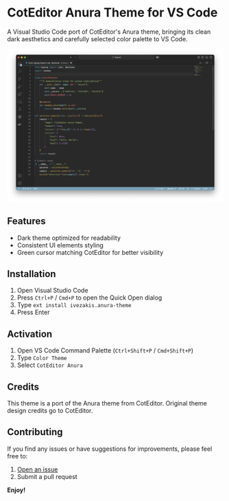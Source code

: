 # CotEditor Anura Theme for VS Code

A Visual Studio Code port of CotEditor's Anura theme, bringing its clean dark aesthetics and carefully selected color palette to VS Code.

![Theme Screenshot](screenshot.png)

## Features

- Dark theme optimized for readability
- Consistent UI elements styling
- Green cursor matching CotEditor for better visibility

## Installation

1. Open Visual Studio Code
2. Press `Ctrl+P` / `Cmd+P` to open the Quick Open dialog
3. Type `ext install ivezakis.anura-theme`
4. Press Enter

## Activation

1. Open VS Code Command Palette (`Ctrl+Shift+P` / `Cmd+Shift+P`)
2. Type `Color Theme`
3. Select `CotEditor Anura`

## Credits

This theme is a port of the Anura theme from CotEditor. Original theme design credits go to CotEditor.

## Contributing

If you find any issues or have suggestions for improvements, please feel free to:

1. [Open an issue](https://github.com/ivezakis/anura-theme/issues)
2. Submit a pull request

**Enjoy!**
